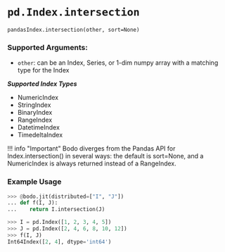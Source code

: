 # `pd.Index.intersection`

`pandasIndex.intersection(other, sort=None)`

### Supported Arguments:

- `other`: can be an Index, Series, or 1-dim numpy array with a matching type for the Index

***Supported Index Types***

- NumericIndex
- StringIndex
- BinaryIndex
- RangeIndex
- DatetimeIndex
- TimedeltaIndex

!!! info "Important"
Bodo diverges from the Pandas API for Index.intersection() in several ways: the default is sort=None, and a NumericIndex is always returned instead of a RangeIndex.

### Example Usage

```py
>>> @bodo.jit(distributed=["I", "J"])
... def f(I, J):
...    return I.intersection(J)

>>> I = pd.Index([1, 2, 3, 4, 5])
>>> J = pd.Index([2, 4, 6, 8, 10, 12])
>>> f(I, J)
Int64Index([2, 4], dtype='int64')
```
